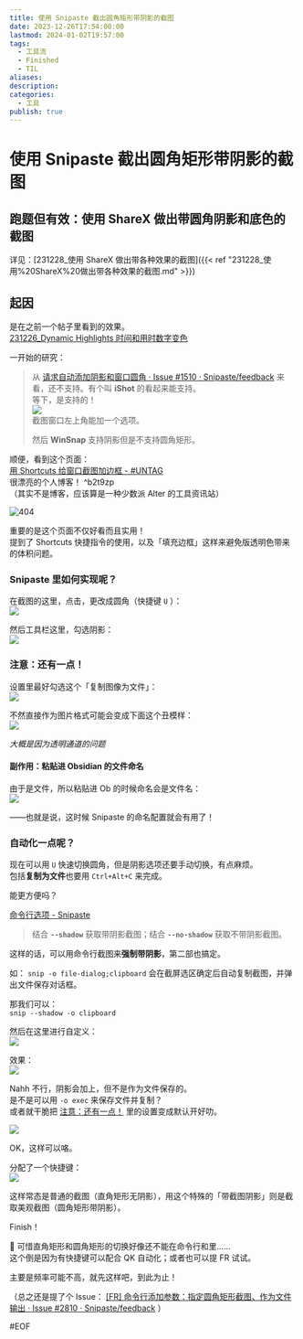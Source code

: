 ```yaml
---  
title: 使用 Snipaste 截出圆角矩形带阴影的截图  
date: 2023-12-26T17:54:00:00  
lastmod: 2024-01-02T19:57:00  
tags:  
  - 工具流  
  - Finished  
  - TIL  
aliases:   
description:   
categories:  
  - 工具  
publish: true  
---  
```

# 使用 Snipaste 截出圆角矩形带阴影的截图  
  
  
## 跑题但有效：使用 ShareX 做出带圆角阴影和底色的截图  
详见：[231228_使用 ShareX 做出带各种效果的截图]({{< ref "231228_使用%20ShareX%20做出带各种效果的截图.md" >}})  
  
## 起因  
是在之前一个帖子里看到的效果。  
[231226_Dynamic Highlights 时间和用时数字变色](Zettelkasten/2023-12/231226_Dynamic%20Highlights%20时间和用时数字变色.md#^c3u213)  
  
一开始的研究：  
> 从 [请求自动添加阴影和窗口圆角 · Issue #1510 · Snipaste/feedback](https://github.com/Snipaste/feedback/issues/1510) 来看，还不支持。有个叫 **iShot** 的看起来能支持。  
> 等下，是支持的！  
> ![](Assets/Pasted-image-20231226175216.png)  
> 截图窗口左上角能加一个选项。  
>   
> 然后 **WinSnap** 支持阴影但是不支持圆角矩形。  
  
顺便，看到这个页面：  
[用 Shortcuts 给窗口截图加边框 - #UNTAG](https://utgd.net/article/20238)  
很漂亮的个人博客！ ^b2t9zp  
（其实不是博客，应该算是一种少数派 Alter 的工具资讯站）  
  
![404](Assets/Snipaste_2023-12-26_20-07-10.png)  
  
重要的是这个页面不仅好看而且实用！  
提到了 Shortcuts 快捷指令的使用，以及「填充边框」这样来避免版透明色带来的体积问题。  
  
### Snipaste 里如何实现呢？  
在截图的这里，点击，更改成圆角（快捷键 `U` ）：  
![](Assets/Snipaste_2023-12-26_17-59-56.png)  
  
然后工具栏这里，勾选阴影：  
![](Assets/Snipaste_2023-12-26_18-00-41.png)  
  
  
### 注意：还有一点！  
设置里最好勾选这个「复制图像为文件」：  
![](Assets/Snipaste_2023-12-26_18-01-46.png)  
  
不然直接作为图片格式可能会变成下面这个丑模样：  
![](Assets/Pasted-image-20231226180036.png)  
  
*大概是因为透明通道的问题*  
  
#### 副作用：粘贴进 Obsidian 的文件命名  
由于是文件，所以粘贴进 Ob 的时候命名会是文件名：  
![](Assets/Pasted-image-20231226195001.png)  
  
——也就是说，这时候 Snipaste 的命名配置就会有用了！  
  
  
### 自动化一点呢？  
现在可以用 `U` 快速切换圆角，但是阴影选项还要手动切换，有点麻烦。  
包括**复制为文件**也要用 `Ctrl+Alt+C` 来完成。  
  
能更方便吗？  
  
[命令行选项 - Snipaste](https://docs.snipaste.com/zh-cn/command-line-options)  
  
> 结合 **`--shadow`** 获取带阴影截图；结合 **`--no-shadow`** 获取不带阴影截图。  
  
这样的话，可以用命令行截图来**强制带阴影**，第二部也搞定。  
  
如： `snip -o file-dialog;clipboard` 会在截屏选区确定后自动复制截图，并弹出文件保存对话框。  
  
那我们可以：  
`snip --shadow -o clipboard`  
  
然后在这里进行自定义：  
![](Assets/Snipaste_2023-12-26_18-13-01.png)  
  
效果：  
![](Assets/Pasted-image-20231226181329.png)  
  
Nahh 不行，阴影会加上，但不是作为文件保存的。  
是不是可以用 `-o exec` 来保存文件并复制？  
或者就干脆把 [注意：还有一点！](#注意：还有一点！) 里的设置变成默认开好叻。  
  
![](Assets/Snipaste_2023-12-26_18-15-42.png)  
  
OK，这样可以咯。  
  
分配了一个快捷键：  
![](Assets/Snipaste_2023-12-26_18-16-03.png)  
  
这样常态是普通的截图（直角矩形无阴影），用这个特殊的「带截图阴影」则是截取美观截图（圆角矩形带阴影）。  
  
Finish！  
  
🤔 可惜直角矩形和圆角矩形的切换好像还不能在命令行和里……  
这个倒是因为有快捷键可以配合 QK 自动化；或者也可以提 FR 试试。  
  
主要是频率可能不高，就先这样吧，到此为止！  
  
（总之还是提了个 Issue： [[FR] 命令行添加参数：指定圆角矩形截图、作为文件输出 · Issue #2810 · Snipaste/feedback](https://github.com/Snipaste/feedback/issues/2810) ）  
  
  
#EOF   
  
